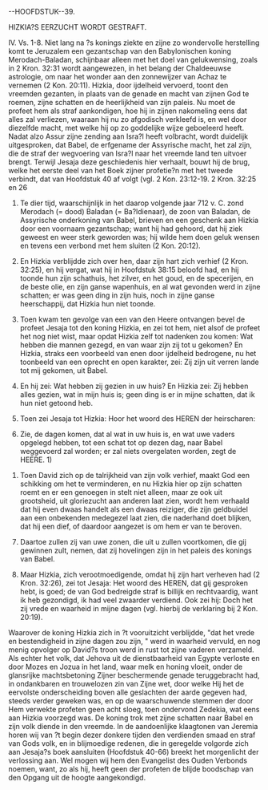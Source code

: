 --HOOFDSTUK--39.

HIZKIA?S EERZUCHT WORDT GESTRAFT.

IV.  Vs.  1-8.  Niet  lang  na  ?s konings ziekte en zijne zo  wondervolle herstelling  komt  te Jeruzalem  een  gezantschap  van  den  Babylonischen  koning  Merodach-Baladan,  schijnbaar alleen met  het  doel van gelukwensing, zoals in 2 Kron. 32:31 wordt  aangewezen, in het belang der Chaldeeuwse astrologie, om naar het wonder aan den zonnewijzer van Achaz te vernemen (2 Kon. 20:11). Hizkia, door ijdelheid vervoerd, toont den vreemden gezanten, in plaats van de genade en macht van zijnen God te roemen, zijne schatten en de heerlijkheid van zijn paleis. Nu moet de profeet hem als straf aankondigen, hoe hij in zijnen nakomeling eens dat alles zal verliezen, waaraan hij nu zo afgodisch verkleefd is, en wel door diezelfde macht, met welke hij op zo goddelijke wijze geboeleerd heeft. Nadat alzo Assur zijne zending aan  Isra?l  heeft  volbracht,  wordt  duidelijk  uitgesproken,  dat  Babel,  de  erfgename  der Assyrische macht, het zal zijn, die de straf der wegvoering van Isra?l naar het vreemde land ten uitvoer brengt. Terwijl Jesaja deze geschiedenis hier verhaalt, bouwt hij de brug, welke het eerste deel van het Boek zijner profetie?n met het tweede verbindt, dat van Hoofdstuk 40 af volgt (vgl. 2 Kon. 23:12-19. 2 Kron. 32:25 en 26

1. Te dier tijd, waarschijnlijk in het daarop volgende jaar 712 v. C. zond Merodach (= dood) Baladan  (=  Ba?ldienaar),  de  zoon  van  Baladan,  de  Assyrische  onderkoning  van  Babel, brieven en een geschenk aan Hizkia door een voornaam gezantschap; want hij had gehoord, dat hij ziek geweest en weer sterk geworden was; hij wilde hem doen geluk wensen en tevens een verbond met hem sluiten (2 Kon. 20:12).

2. En Hizkia verblijdde zich over hen, daar zijn hart zich verhief (2 Kron. 32:25),  en hij vergat, wat hij in Hoofdstuk 38:15 beloofd had, en hij toonde hun zijn schathuis, het zilver, en het goud, en de specerijen, en de beste olie, en zijn ganse wapenhuis, en al wat gevonden werd in zijne schatten; er was geen ding in zijn huis, noch in zijne ganse heerschappij, dat Hizkia hun niet toonde.

3. Toen kwam ten gevolge van een van den Heere ontvangen bevel de profeet Jesaja tot den koning Hizkia, en zei tot hem, niet alsof de profeet het nog niet wist, maar opdat Hizkia zelf tot  nadenken  zou  komen:  Wat  hebben  die  mannen  gezegd,  en  van  waar  zijn  zij  tot  u gekomen?  En  Hizkia,  straks  een  voorbeeld  van  enen  door  ijdelheid  bedrogene,  nu  het toonbeeld van een oprecht en open karakter, zei: Zij zijn uit verren lande tot mij gekomen, uit Babel.

4. En hij zei: Wat hebben zij gezien in uw huis? En Hizkia zei: Zij hebben alles gezien, wat in mijn huis is; geen ding is er in mijne schatten, dat ik hun niet getoond heb.

5. Toen zei Jesaja tot Hizkia: Hoor het woord des HEREN der heirscharen:

6. Zie, de dagen komen, dat al wat in uw huis is, en wat uwe vaders opgelegd hebben, tot een schat tot op dezen dag, naar Babel weggevoerd zal worden; er zal niets overgelaten worden, zegt de HEERE. 1)

1) Toen David zich op de talrijkheid van zijn volk verhief, maakt God een schikking om het te verminderen, en nu Hizkia hier op zijn schatten roemt en er een genoegen in stelt niet alleen, maar ze ook uit grootsheid, uit gloriezucht aan anderen laat zien, wordt hem verhaald dat hij even dwaas handelt als een dwaas reiziger, die zijn geldbuidel aan een onbekenden medegezel laat zien, die naderhand doet blijken, dat hij een dief, of daardoor aangezet is om hem er van te beroven.

7. Daartoe zullen zij van uwe zonen, die uit u zullen voortkomen, die gij gewinnen zult, nemen, dat zij hovelingen zijn in het paleis des konings van Babel.

8. Maar Hizkia, zich verootmoedigende, omdat hij zijn hart verheven had (2 Kron. 32:26), zei tot Jesaja: Het woord des HEREN, dat gij gesproken hebt, is goed; de van God bedreigde straf is billijk en rechtvaardig, want ik heb gezondigd, ik had veel zwaarder verdiend. Ook zei hij: Doch het zij vrede en waarheid in mijne dagen (vgl. hierbij de verklaring bij 2 Kon. 20:19).

Waarover de koning Hizkia zich in ?t vooruitzicht verblijdde, "dat het vrede en bestendigheid in zijne dagen zou zijn, " werd in waarheid vervuld, en nog menig opvolger op David?s troon werd in rust tot zijne vaderen verzameld. Als echter het volk, dat Jehova uit de dienstbaarheid van Egypte verloste en door Mozes en Jozua in het land, waar melk en honing vloeit, onder de glansrijke machtsbetoning Zijner beschermende genade teruggebracht had, in ondankbaren en trouwelozen zin van Zijne wet, door welke Hij het de eervolste onderscheiding boven alle geslachten der aarde gegeven had, steeds verder geweken was, en op de waarschuwende stemmen der door Hem verwekte profeten geen acht sloeg, toen ondervond Zedekia, wat eens aan Hizkia voorzegd was. De koning trok met zijne schatten naar Babel en zijn volk diende in den vreemde. In de aandoenlijke klaagtonen van Jeremia horen wij van ?t begin dezer donkere tijden  den  verdienden  smaad  en  straf  van  Gods  volk,  en  in  blijmoedige  redenen,  die  in geregelde  volgorde  zich  aan  Jesaja?s  boek  aansluiten   (Hoofdstuk  40-66)  breekt   het morgenlicht der verlossing aan. Wel mogen wij hem den Evangelist des Ouden Verbonds noemen, want, zo als hij, heeft geen der profeten de blijde boodschap van den Opgang uit de hoogte aangekondigd.
